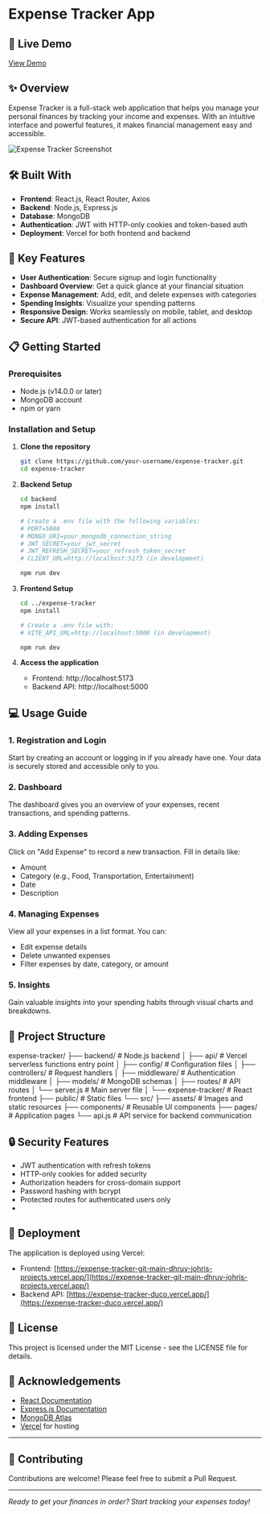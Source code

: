 # Expense Tracker App

## 🚀 Live Demo
[View Demo](https://expense-tracker-git-main-dhruv-johris-projects.vercel.app/)

## ✨ Overview
Expense Tracker is a full-stack web application that helps you manage your personal finances by tracking your income and expenses. With an intuitive interface and powerful features, it makes financial management easy and accessible.

![Expense Tracker Screenshot](https://i.imgur.com/placeholder-image.png)

## 🛠️ Built With
- **Frontend**: React.js, React Router, Axios
- **Backend**: Node.js, Express.js
- **Database**: MongoDB
- **Authentication**: JWT with HTTP-only cookies and token-based auth
- **Deployment**: Vercel for both frontend and backend

## 🔑 Key Features
- **User Authentication**: Secure signup and login functionality
- **Dashboard Overview**: Get a quick glance at your financial situation
- **Expense Management**: Add, edit, and delete expenses with categories
- **Spending Insights**: Visualize your spending patterns
- **Responsive Design**: Works seamlessly on mobile, tablet, and desktop
- **Secure API**: JWT-based authentication for all actions

## 📋 Getting Started

### Prerequisites
- Node.js (v14.0.0 or later)
- MongoDB account
- npm or yarn

### Installation and Setup

1. **Clone the repository**
   ```bash
   git clone https://github.com/your-username/expense-tracker.git
   cd expense-tracker
   ```

2. **Backend Setup**
   ```bash
   cd backend
   npm install
   
   # Create a .env file with the following variables:
   # PORT=5000
   # MONGO_URI=your_mongodb_connection_string
   # JWT_SECRET=your_jwt_secret
   # JWT_REFRESH_SECRET=your_refresh_token_secret
   # CLIENT_URL=http://localhost:5173 (in development)
   
   npm run dev
   ```

3. **Frontend Setup**
   ```bash
   cd ../expense-tracker
   npm install
   
   # Create a .env file with:
   # VITE_API_URL=http://localhost:5000 (in development)
   
   npm run dev
   ```

4. **Access the application**
   - Frontend: http://localhost:5173
   - Backend API: http://localhost:5000

## 💻 Usage Guide

### 1. Registration and Login
Start by creating an account or logging in if you already have one. Your data is securely stored and accessible only to you.

### 2. Dashboard
The dashboard gives you an overview of your expenses, recent transactions, and spending patterns.

### 3. Adding Expenses
Click on "Add Expense" to record a new transaction. Fill in details like:
- Amount
- Category (e.g., Food, Transportation, Entertainment)
- Date
- Description

### 4. Managing Expenses
View all your expenses in a list format. You can:
- Edit expense details
- Delete unwanted expenses
- Filter expenses by date, category, or amount

### 5. Insights
Gain valuable insights into your spending habits through visual charts and breakdowns.

## 🧩 Project Structure
expense-tracker/
├── backend/ # Node.js backend
│ ├── api/ # Vercel serverless functions entry point
│ ├── config/ # Configuration files
│ ├── controllers/ # Request handlers
│ ├── middleware/ # Authentication middleware
│ ├── models/ # MongoDB schemas
│ ├── routes/ # API routes
│ └── server.js # Main server file
│
└── expense-tracker/ # React frontend
├── public/ # Static files
└── src/
├── assets/ # Images and static resources
├── components/ # Reusable UI components
├── pages/ # Application pages
└── api.js # API service for backend communication

## 🔒 Security Features
- JWT authentication with refresh tokens
- HTTP-only cookies for added security
- Authorization headers for cross-domain support
- Password hashing with bcrypt
- Protected routes for authenticated users only
- 

## 🚀 Deployment
The application is deployed using Vercel:
- Frontend: [https://expense-tracker-git-main-dhruv-johris-projects.vercel.app/](https://expense-tracker-git-main-dhruv-johris-projects.vercel.app/)
- Backend API: [https://expense-tracker-duco.vercel.app/](https://expense-tracker-duco.vercel.app/)

## 📝 License
This project is licensed under the MIT License - see the LICENSE file for details.

## 🙌 Acknowledgements
- [React Documentation](https://reactjs.org/)
- [Express.js Documentation](https://expressjs.com/)
- [MongoDB Atlas](https://www.mongodb.com/cloud/atlas)
- [Vercel](https://vercel.com/) for hosting

---

## 🤝 Contributing
Contributions are welcome! Please feel free to submit a Pull Request.



---

*Ready to get your finances in order? Start tracking your expenses today!*
